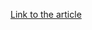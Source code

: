[Link to the article](https://www.cisa.gov/news-events/alerts/2025/07/20/cisa-adds-one-known-exploited-vulnerability-cve-2025-53770-toolshell-catalog)
